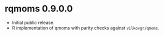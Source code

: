 # rqmoms 0.9.0.0

- Initial public release.
- R implementation of qmoms with parity checks against `vilkovgr/qmoms`.

